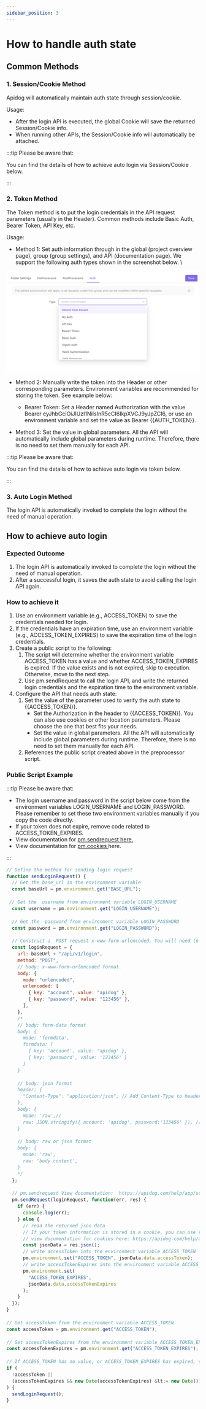 ```yaml
---
sidebar_position: 3
---
```


# How to handle auth state

## Common Methods

### 1. Session/Cookie Method

Apidog will automatically maintain auth state through session/cookie.

Usage:

- After the login API is executed, the global Cookie will save the returned Session/Cookie info.
- When running other APIs, the Session/Cookie info will automatically be attached.

:::tip Please be aware that:

You can find the details of how to achieve auto login via Session/Cookie below.

:::

### 2. Token Method

The Token method is to put the login credentials in the API request parameters (usually in the Header). Common methods include Basic Auth, Bearer Token, API Key, etc.

Usage:

- Method 1: Set auth information through in the global (project overview page), group (group settings), and API (documentation page). We support the following auth types shown in the screenshot below. \

![adada](./images/WX20220829-175909@2x.png)
* Method 2: Manually write the token into the Header or other corresponding parameters. Environment variables are recommended for storing the token. See example below:

  - Bearer Token: Set a Header named Authorization with the value Bearer eyJhbGciOiJIUzI1NiIsInR5cCI6IkpXVCJ9yJpZCI6, or use an environment variable and set the value as Bearer {{AUTH_TOKEN}}.

* Method 3: Set the value in global parameters. All the API will automatically include global parameters during runtime. Therefore, there is no need to set them manually for each API.

:::tip Please be aware that:

You can find the details of how to achieve auto login via token below.

:::

### 3. Auto Login Method

The login API is automatically invoked to complete the login without the need of manual operation.

## How to achieve auto login

### Expected Outcome

1. The login API is automatically invoked to complete the login without the need of manual operation.
2. After a successful login, it saves the auth state to avoid calling the login API again.

### How to achieve it

1. Use an environment variable (e.g., ACCESS_TOKEN) to save the credentials needed for login.
2. If the credentials have an expiration time, use an environment variable (e.g., ACCESS_TOKEN_EXPIRES) to save the expiration time of the login credentials.
3. Create a public script to the following:
   1. The script will determine whether the environment variable ACCESS_TOKEN has a value and whether ACCESS_TOKEN_EXPIRES is expired. If the value exists and is not expired, skip to execution. Otherwise, move to the next step.
   2. Use pm.sendRequest to call the login API, and write the returned login credentials and the expiration time to the environment variable.
4. Configure the API that needs auth state:
   1. Set the value of the parameter used to verify the auth state to {{ACCESS_TOKEN}}.
      - Set the Authorization in the header to {{ACCESS_TOKEN}}. You can also use cookies or other location parameters. Please choose the one that best fits your needs.
      - Set the value in global parameters. All the API will automatically include global parameters during runtime. Therefore, there is no need to set them manually for each API.
   2. References the public script created above in the preprocessor script.

### Public Script Example

:::tip Please be aware that:

- The login username and password in the script below come from the environment variables LOGIN_USERNAME and LOGIN_PASSWORD. Please remember to set these two environment variables manually if you copy the code directly.
- If your token does not expire, remove code related to ACCESS_TOKEN_EXPIRES.
- View documentation for [pm.sendrequest here. ](https://apidog.com/help/app/scripts/api-references/pm-reference/#pm-sendrequest)
- View documentation for [pm.cookies ](https://apidog.com/help/app/scripts/api-references/pm-reference/#pm-cookies)here.

:::

```js
// Define the method for sending login request
function sendLoginRequest() {
  // Get the base_url in the environment variable
  const baseUrl = pm.environment.get("BASE_URL");

 // Get the  username from environment variable LOGIN_USERNAME
  const username = pm.environment.get("LOGIN_USERNAME");

  // Get the  password from environment variable LOGIN_PASSWORD
  const password = pm.environment.get("LOGIN_PASSWORD");

  // Construct a  POST request x-www-form-urlencoded. You will need to modify the request parameters as needed.
  const loginRequest = {
    url: baseUrl + "/api/v1/login",
    method: "POST",
    // body: x-www-form-urlencoded format.
    body: {
      mode: "urlencoded",
      urlencoded: [
        { key: "account", value: "apidog" },
        { key: "password", value: "123456" },
      ],
    },
    /*
    // body: form-data format
    body: {
      mode: 'formdata',
      formdata: [
        { key: 'account', value: 'apidog' },
        { key: 'password', value: '123456' }
      ]
    }

    // body: json format
    header: {
      "Content-Type": "application/json", // Add Content-Type to header.
    },
    body: {
      mode: 'raw',//
      raw: JSON.stringify({ account: 'apidog', password:'123456' }), // Serialized JSON string
    }

    // body: raw or json format
    body: {
      mode: 'raw',
      raw: 'body content',
    }
    */
  };

  // pm.sendrequest View documentation:  https://apidog.com/help/app/scripts/api-references/pm-reference/#pm-sendrequest
  pm.sendRequest(loginRequest, function(err, res) {
    if (err) {
      console.log(err);
    } else {
      // read the returned json data
      // If your token information is stored in a cookie, you can use res.cookies.get('token') to get it.
      // view documentation for cookies here: https://apidog.com/help/app/scripts/api-references/pm-reference/#pm-cookies
      const jsonData = res.json();
      // write accessToken into the environment variable ACCESS_TOKEN
      pm.environment.set("ACCESS_TOKEN", jsonData.data.accessToken);
      // write accessTokenExpires into the environment variable ACCESS_TOKEN_EXPIRES
      pm.environment.set(
        "ACCESS_TOKEN_EXPIRES",
        jsonData.data.accessTokenExpires
      );
    }
  });
}

// Get accessToken from the environment variable ACCESS_TOKEN
const accessToken = pm.environment.get("ACCESS_TOKEN");

// Get accessTokenExpires from the environment variable ACCESS_TOKEN_EXPIRES
const accessTokenExpires = pm.environment.get("ACCESS_TOKEN_EXPIRES");

// If ACCESS_TOKEN has no value, or ACCESS_TOKEN_EXPIRES has expired, send the login request.
if (
  !accessToken ||
  (accessTokenExpires && new Date(accessTokenExpires) &lt;= new Date())
) {
  sendLoginRequest();
}
```
